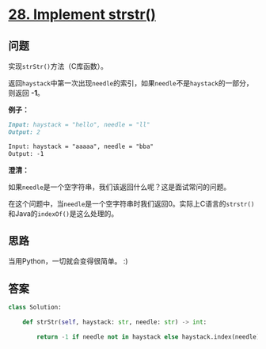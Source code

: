 # [28. Implement strstr()](https://leetcode.com/problems/implement-strstr/)

## 问题

实现`strStr()`方法（C库函数）。

返回`haystack`中第一次出现`needle`的索引，如果`needle`不是`haystack`的一部分，则返回 **-1**。

**例子：**

```markdown
Input: haystack = "hello", needle = "ll"
Output: 2

Input: haystack = "aaaaa", needle = "bba"
Output: -1
```

**澄清：**

如果`needle`是一个空字符串，我们该返回什么呢？这是面试常问的问题。

在这个问题中，当`needle`是一个空字符串时我们返回0。实际上C语言的`strstr()`和Java的`indexOf()`是这么处理的。

## 思路

当用Python，一切就会变得很简单。 :)

## 答案

```python
class Solution:
    
    def strStr(self, haystack: str, needle: str) -> int:
        
        return -1 if needle not in haystack else haystack.index(needle)
```

